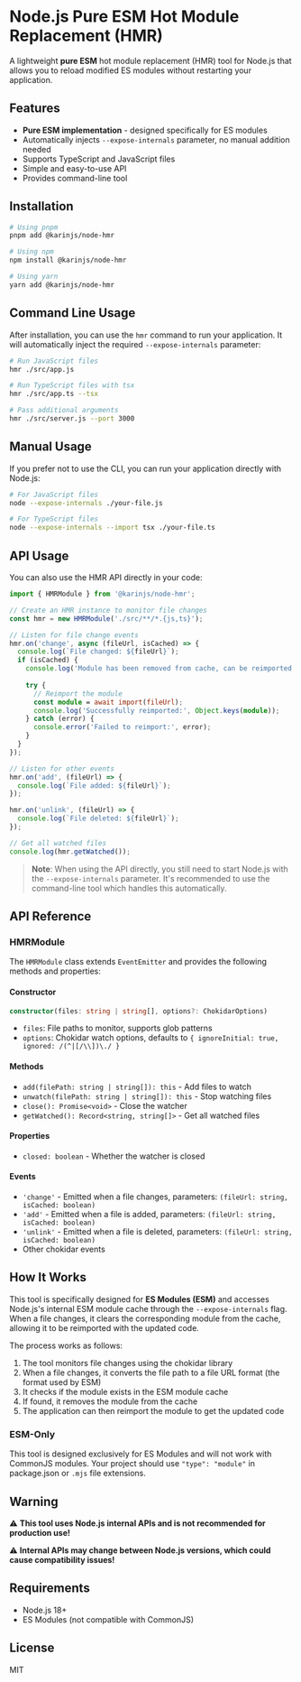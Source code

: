 # Node.js Pure ESM Hot Module Replacement (HMR)

A lightweight **pure ESM** hot module replacement (HMR) tool for Node.js that allows you to reload modified ES modules without restarting your application.

## Features

- **Pure ESM implementation** - designed specifically for ES modules
- Automatically injects `--expose-internals` parameter, no manual addition needed
- Supports TypeScript and JavaScript files
- Simple and easy-to-use API
- Provides command-line tool

## Installation

```bash
# Using pnpm
pnpm add @karinjs/node-hmr

# Using npm
npm install @karinjs/node-hmr

# Using yarn
yarn add @karinjs/node-hmr
```

## Command Line Usage

After installation, you can use the `hmr` command to run your application. It will automatically inject the required `--expose-internals` parameter:

```bash
# Run JavaScript files
hmr ./src/app.js

# Run TypeScript files with tsx
hmr ./src/app.ts --tsx

# Pass additional arguments
hmr ./src/server.js --port 3000
```

## Manual Usage

If you prefer not to use the CLI, you can run your application directly with Node.js:

```bash
# For JavaScript files
node --expose-internals ./your-file.js

# For TypeScript files
node --expose-internals --import tsx ./your-file.ts
```

## API Usage

You can also use the HMR API directly in your code:

```typescript
import { HMRModule } from '@karinjs/node-hmr';

// Create an HMR instance to monitor file changes
const hmr = new HMRModule('./src/**/*.{js,ts}');

// Listen for file change events
hmr.on('change', async (fileUrl, isCached) => {
  console.log(`File changed: ${fileUrl}`);
  if (isCached) {
    console.log('Module has been removed from cache, can be reimported');
    
    try {
      // Reimport the module
      const module = await import(fileUrl);
      console.log('Successfully reimported:', Object.keys(module));
    } catch (error) {
      console.error('Failed to reimport:', error);
    }
  }
});

// Listen for other events
hmr.on('add', (fileUrl) => {
  console.log(`File added: ${fileUrl}`);
});

hmr.on('unlink', (fileUrl) => {
  console.log(`File deleted: ${fileUrl}`);
});

// Get all watched files
console.log(hmr.getWatched());
```

> **Note**: When using the API directly, you still need to start Node.js with the `--expose-internals` parameter. It's recommended to use the command-line tool which handles this automatically.

## API Reference

### HMRModule

The `HMRModule` class extends `EventEmitter` and provides the following methods and properties:

#### Constructor

```typescript
constructor(files: string | string[], options?: ChokidarOptions)
```

- `files`: File paths to monitor, supports glob patterns
- `options`: Chokidar watch options, defaults to `{ ignoreInitial: true, ignored: /(^|[/\\])\./ }`

#### Methods

- `add(filePath: string | string[]): this` - Add files to watch
- `unwatch(filePath: string | string[]): this` - Stop watching files
- `close(): Promise<void>` - Close the watcher
- `getWatched(): Record<string, string[]>` - Get all watched files

#### Properties

- `closed: boolean` - Whether the watcher is closed

#### Events

- `'change'` - Emitted when a file changes, parameters: `(fileUrl: string, isCached: boolean)`
- `'add'` - Emitted when a file is added, parameters: `(fileUrl: string, isCached: boolean)`
- `'unlink'` - Emitted when a file is deleted, parameters: `(fileUrl: string, isCached: boolean)`
- Other chokidar events

## How It Works

This tool is specifically designed for **ES Modules (ESM)** and accesses Node.js's internal ESM module cache through the `--expose-internals` flag. When a file changes, it clears the corresponding module from the cache, allowing it to be reimported with the updated code.

The process works as follows:

1. The tool monitors file changes using the chokidar library
2. When a file changes, it converts the file path to a file URL format (the format used by ESM)
3. It checks if the module exists in the ESM module cache
4. If found, it removes the module from the cache
5. The application can then reimport the module to get the updated code

### ESM-Only

This tool is designed exclusively for ES Modules and will not work with CommonJS modules. Your project should use `"type": "module"` in package.json or `.mjs` file extensions.

## Warning

⚠️ **This tool uses Node.js internal APIs and is not recommended for production use!**

⚠️ **Internal APIs may change between Node.js versions, which could cause compatibility issues!**

## Requirements

- Node.js 18+
- ES Modules (not compatible with CommonJS)

## License

MIT 